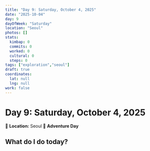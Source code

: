 ```yaml
---
title: "Day 9: Saturday, October 4, 2025"
date: "2025-10-04"
day: 9
dayOfWeek: "Saturday"
location: "Seoul"
photos: []
stats:
  kimbap: 0
  commits: 0
  worked: 0
  cultural: 0
  steps: 0
tags: ["exploration","seoul"]
draft: true
coordinates:
  lat: null
  lng: null
work: false
---
```

# Day 9: Saturday, October 4, 2025

📍 **Location:** Seoul
🎒 **Adventure Day**

## What do I do today?



